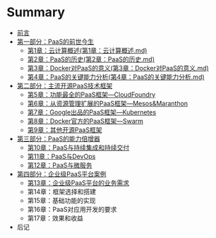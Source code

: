# Summary

* [前言](README.md)
* [第一部分：PaaS的前世今生](第一部分.md)
    * [第1章：云计算概述\(第1章：云计算概述.md\)](第1章：云计算概述第1章：云计算概述md.md)
    * [第2章：PaaS的历史\(第2章：PaaS的历史.md\)](第2章：paas的历史第2章：paas的历史md.md)
    * [第3章：Docker对PaaS的意义\(第3章：Docker对PaaS的意义.md\)](第3章：docker对paas的意义第3章：docker对paas的意义md.md)
    * [第4章：PaaS的关键能力分析\(第4章：PaaS的关键能力分析.md\)](第4章：paas的关键能力分析第4章：paas的关键能力分析md.md)
* [第二部分：主流开源PaaS技术框架](第二部分.md)
    * [第5章：功能最全的PaaS框架—CloudFoundry](第五章：功能最全的paas框架—cloudfoundry.md)
    * [第6章：从资源管理扩展的PaaS框架—Mesos&Maranthon](第6章：从资源管理扩展的paas框架—mesosmaranthon.md)
    * [第7章：Google出品的PaaS框架—Kubernetes](第7章：google出品的paas框架—kubernetes.md)
    * [第8章：Docker官方的PaaS框架—Swarm](第8章：docker官方的paas框架—swarm.md)
    * [第9章：其他开源PaaS框架](第9章：其他开源paas框架.md)
* [第三部分：PaaS的能力倍增器](第三部分：paas的能力倍增器.md)
    * [第10章：PaaS与持续集成和持续交付](第10章：paas与持续集成和持续交付.md)
    * [第11章：PaaS与DevOps](第11章：paas与devops.md)
    * [第12章：PaaS与微服务](第12章：paas与微服务.md)
* [第四部分：企业级PaaS平台案例](第四部分：企业级paas平台案例.md)
    * [第13章：企业级PaaS平台的业务需求](第13章：企业级paas平台的业务需求.md)
    * 第14章：框架选择和搭建
    * 第15章：基础功能的实现
    * 第16章：PaaS对应用开发的要求
    * 第17章：效果和收益
* 后记

